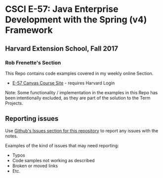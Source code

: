 # CSCI E-57: Java Enterprise Development with the Spring (v4) Framework

## Harvard Extension School, Fall 2017

### Rob Frenette's Section 

This Repo contains code examples covered in my weekly online Section.

* [E-57 Canvas Course Site](https://canvas.harvard.edu/courses/33169) - requires Harvard Login

Note: Some functionality / implementation in the examples in this Repo has been intentionally excluded, as they are part of the solution to the Term Projects.
 
## Reporting issues
Use [Github's Issues section for this repository](https://github.com/RobertFrenette/E-57_Fall_2017/issues) to report any issues with the notes.

Examples of the kind of issues that may need reporting:
+ Typos
+ Code samples not working as described
+ Broken or moved links
+ Etc.
 